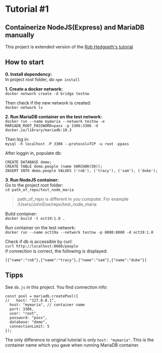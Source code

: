 # Tutorial #1
## Containerize NodeJS(Express) and MariaDB manually
This project is extended version of the [Rob Hedgpeth's tutorial](https://dev.to/probablyrealrob/getting-started-with-mariadb-using-docker-and-node-js-3djg)  

## How to start
**0. Install dependency:**  
In project root folder, do `npm install`

**1. Create a docker network:**  
`docker network create -d bridge testnw`

Then check if the new network is created:  
`docker network ls`

**2. Run MariaDB container on the test network:**  
`docker run --name mymaria --network testnw -e MARIADB_ROOT_PASSWORD=pass -p 3306:3306 -d docker.io/library/mariadb:10.3`  

Then log in:  
`mysql -h localhost -P 3306 --protocol=TCP -u root -ppass`  

After loggin in, populate db:  
```
CREATE DATABASE demo;
CREATE TABLE demo.people (name VARCHAR(50));
INSERT INTO demo.people VALUES ('rob'), ('tracy'), ('sam'), ('duke');
```

**3. Run NodeJS container:**  
Go to the project root folder:  
`cd path_of_repo/test_node_maria`
> path_of_repo is different in you computer. For example /Users/JohnDoe/repo/test_node_maria

Build container:  
`docker build -t oct19:1.0 .`  

Run container on the test network:  
`docker run --name oct19a --network testnw -p 8080:8080 -d oct19:1.0`  

Check if db is accessible by curl:  
`curl http://localhost:8080/people`  
if connection is correct, the following is displayed:  
```
[{"name":"rob"},{"name":"tracy"},{"name":"sam"},{"name":"duke"}]
```

## Tipps
See `db.js` in this project. You find connection info:  
```
const pool = mariadb.createPool({
//   host: "127.0.0.1",
  host: "mymaria", // container name
  port: 3306, 
  user: "root", 
  password: "pass",
  database: "demo",
  connectionLimit: 5
});
```
The only difference to original tutorial is only `host: "mymaria"`. 
This is the container name which you gave when running MariaDB container.  
